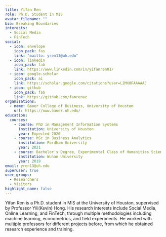 ```yaml
---
title: Yifan Ren
role: Ph.D. Student in MIS
avatar_filename: ""
bio: Breaking Boundaries
interests:
  - Social Media
  - FinTech
social:
  - icon: envelope
    icon_pack: fas
    link: "mailto: yren13@uh.edu"
  - icon: linkedin
    icon_pack: fab
    link: https://www.linkedin.com/in/yifanren01/
  - icon: google-scholar
    icon_pack: ai
    link: https://scholar.google.com/citations?user=L2MXOFAAAAAJ
  - icon: github
    icon_pack: fab
    link: https://github.com/fanrenaz
organizations:
  - name: Bauer College of Business, University of Houston
    url: https://www.bauer.uh.edu/
education:
  courses:
    - course: PhD in Management Information Systems
      institution: University of Houston
      year: Expected 2026
    - course: MSc in Business Analytics
      institution: Fordham University
      year: 2021
    - course: Bachelor's Degree, Experimental Class of Humanities Sciences
      institution: Wuhan University
      year: 2019
email: yren13@uh.edu
superuser: true
user_groups:
  - Researchers
  - Visitors
highlight_name: false
---
```

Yifan Ren is a Ph.D. student in MIS at the University of Houston, supervised by Professor Yili(Kevin) Hong. His research interests include Social Media, Online Learning, and FinTech, through multiple methodologies including machine learning, econometrics, and field experiments. He worked with multiple professors for different projects before, from which he obtained research experience and training.
